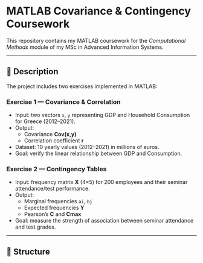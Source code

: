 # MATLAB Covariance & Contingency Coursework

This repository contains my MATLAB coursework for the *Computational Methods* module of my MSc in Advanced Information Systems.

---

## 📘 Description
The project includes two exercises implemented in MATLAB:

### Exercise 1 — Covariance & Correlation
- Input: two vectors `x`, `y` representing GDP and Household Consumption for Greece (2012–2021).
- Output: 
  - Covariance **Cov(x,y)**  
  - Correlation coefficient **r**
- Dataset: 10 yearly values (2012–2021) in millions of euros.
- Goal: verify the linear relationship between GDP and Consumption.

### Exercise 2 — Contingency Tables
- Input: frequency matrix **X** (4×5) for 200 employees and their seminar attendance/test performance.
- Output:
  - Marginal frequencies `ai`, `bj`
  - Expected frequencies **Y**
  - Pearson’s **C** and **Cmax**
- Goal: measure the strength of association between seminar attendance and test grades.

---

## 📂 Structure
